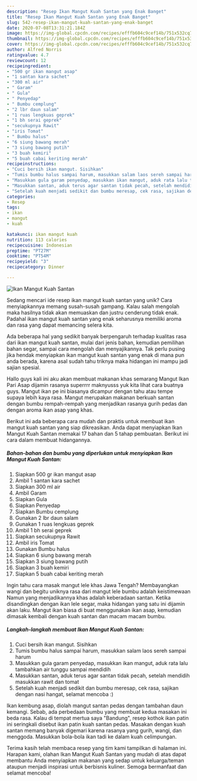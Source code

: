 ```yaml
---
description: "Resep Ikan Mangut Kuah Santan yang Enak Banget"
title: "Resep Ikan Mangut Kuah Santan yang Enak Banget"
slug: 542-resep-ikan-mangut-kuah-santan-yang-enak-banget
date: 2020-07-08T13:31:21.184Z
image: https://img-global.cpcdn.com/recipes/efffb604c9cef14b/751x532cq70/ikan-mangut-kuah-santan-foto-resep-utama.jpg
thumbnail: https://img-global.cpcdn.com/recipes/efffb604c9cef14b/751x532cq70/ikan-mangut-kuah-santan-foto-resep-utama.jpg
cover: https://img-global.cpcdn.com/recipes/efffb604c9cef14b/751x532cq70/ikan-mangut-kuah-santan-foto-resep-utama.jpg
author: Alfred Norris
ratingvalue: 4.7
reviewcount: 12
recipeingredient:
- "500 gr ikan mangut asap"
- "1 santan kara sachet"
- "300 ml air"
- " Garam"
- " Gula"
- " Penyedap"
- " Bumbu cemplung"
- "2 lbr daun salam"
- "1 ruas lengkuas geprek"
- "1 bh serai geprek"
- "secukupnya Rawit"
- "iris Tomat"
- " Bumbu halus"
- "6 siung bawang merah"
- "3 siung bawang putih"
- "3 buah kemiri"
- "5 buah cabai keriting merah"
recipeinstructions:
- "Cuci bersih ikan mangut. Sisihkan"
- "Tumis bumbu halus sampai harum, masukkan salam laos sereh sampai harum"
- "Masukkan gula garam penyedap, masukkan ikan mangut, aduk rata lalu tambahkan air tunggu sampai mendidih"
- "Masukkan santan, aduk terus agar santan tidak pecah, setelah mendidih masukkan rawit dan tomat"
- "Setelah kuah menjadi sedikit dan bumbu meresap, cek rasa, sajikan dengan nasi hangat, selamat mencoba :)"
categories:
- Resep
tags:
- ikan
- mangut
- kuah

katakunci: ikan mangut kuah 
nutrition: 113 calories
recipecuisine: Indonesian
preptime: "PT27M"
cooktime: "PT54M"
recipeyield: "3"
recipecategory: Dinner

---
```



![Ikan Mangut Kuah Santan](https://img-global.cpcdn.com/recipes/efffb604c9cef14b/751x532cq70/ikan-mangut-kuah-santan-foto-resep-utama.jpg)

Sedang mencari ide resep ikan mangut kuah santan yang unik? Cara menyiapkannya memang susah-susah gampang. Kalau salah mengolah maka hasilnya tidak akan memuaskan dan justru cenderung tidak enak. Padahal ikan mangut kuah santan yang enak seharusnya memiliki aroma dan rasa yang dapat memancing selera kita.

Ada beberapa hal yang sedikit banyak berpengaruh terhadap kualitas rasa dari ikan mangut kuah santan, mulai dari jenis bahan, kemudian pemilihan bahan segar, sampai cara mengolah dan menyajikannya. Tak perlu pusing jika hendak menyiapkan ikan mangut kuah santan yang enak di mana pun anda berada, karena asal sudah tahu triknya maka hidangan ini mampu jadi sajian spesial.

Hallo guys kali ini aku akan membuat makanan khas semarang Mangut Ikan Pari Asap dijamin rasanya superrrr maknyusss yuk kita lihat cara buatnya guys. Mangut ikan pe ini biasanya dicampur dengan tahu atau tempe supaya lebih kaya rasa. Mangut merupakan makanan berkuah santan dengan bumbu rempah-rempah yang menjadikan rasanya gurih pedas dan dengan aroma ikan asap yang khas.


Berikut ini ada beberapa cara mudah dan praktis untuk membuat ikan mangut kuah santan yang siap dikreasikan. Anda dapat menyiapkan Ikan Mangut Kuah Santan memakai 17 bahan dan 5 tahap pembuatan. Berikut ini cara dalam membuat hidangannya.

<!--inarticleads1-->

##### Bahan-bahan dan bumbu yang diperlukan untuk menyiapkan Ikan Mangut Kuah Santan:

1. Siapkan 500 gr ikan mangut asap
1. Ambil 1 santan kara sachet
1. Siapkan 300 ml air
1. Ambil  Garam
1. Siapkan  Gula
1. Siapkan  Penyedap
1. Siapkan  Bumbu cemplung
1. Gunakan 2 lbr daun salam
1. Gunakan 1 ruas lengkuas geprek
1. Ambil 1 bh serai geprek
1. Siapkan secukupnya Rawit
1. Ambil iris Tomat
1. Gunakan  Bumbu halus
1. Siapkan 6 siung bawang merah
1. Siapkan 3 siung bawang putih
1. Siapkan 3 buah kemiri
1. Siapkan 5 buah cabai keriting merah


Ingin tahu cara masak mangut lele khas Jawa Tengah? Membayangkan wangi dan begitu uniknya rasa dari mangut lele bumbu adalah keistimewaan Namun yang menjadikannya khas adalah keberadaan santan. Ketika disandingkan dengan ikan lele segar, maka hidangan yang satu ini dijamin akan laku. Mangut ikan biasa di buat menggunakan ikan asap, kemudian dimasak kembali dengan kuah santan dan macam macam bumbu. 

<!--inarticleads2-->

##### Langkah-langkah membuat Ikan Mangut Kuah Santan:

1. Cuci bersih ikan mangut. Sisihkan
1. Tumis bumbu halus sampai harum, masukkan salam laos sereh sampai harum
1. Masukkan gula garam penyedap, masukkan ikan mangut, aduk rata lalu tambahkan air tunggu sampai mendidih
1. Masukkan santan, aduk terus agar santan tidak pecah, setelah mendidih masukkan rawit dan tomat
1. Setelah kuah menjadi sedikit dan bumbu meresap, cek rasa, sajikan dengan nasi hangat, selamat mencoba :)


Ikan kembung asap, diolah mangut santan pedas dengan tambahan daun kemangi. Sebab, ada perbedaan bumbu yang membuat kedua masakan ini beda rasa. Kalau di tempat mertua saya &#34;Bandung&#34;, resep kothok ikan patin ini seringkali disebut ikan patin kuah santan pedas. Masakan dengan kuah santan memang banyak digemari karena rasanya yang gurih, wangi, dan menggoda. Masukkan bola-bola ikan tadi ke dalam kuah celimpungan. 

Terima kasih telah membaca resep yang tim kami tampilkan di halaman ini. Harapan kami, olahan Ikan Mangut Kuah Santan yang mudah di atas dapat membantu Anda menyiapkan makanan yang sedap untuk keluarga/teman ataupun menjadi inspirasi untuk berbisnis kuliner. Semoga bermanfaat dan selamat mencoba!
